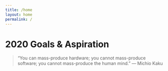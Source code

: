 ```yaml
---
title: /home
layout: home
permalink: /
---
```


# 2020 Goals & Aspiration

> “You can mass-produce hardware; you cannot mass-produce software; you cannot mass-produce the human mind.” — Michio Kaku

